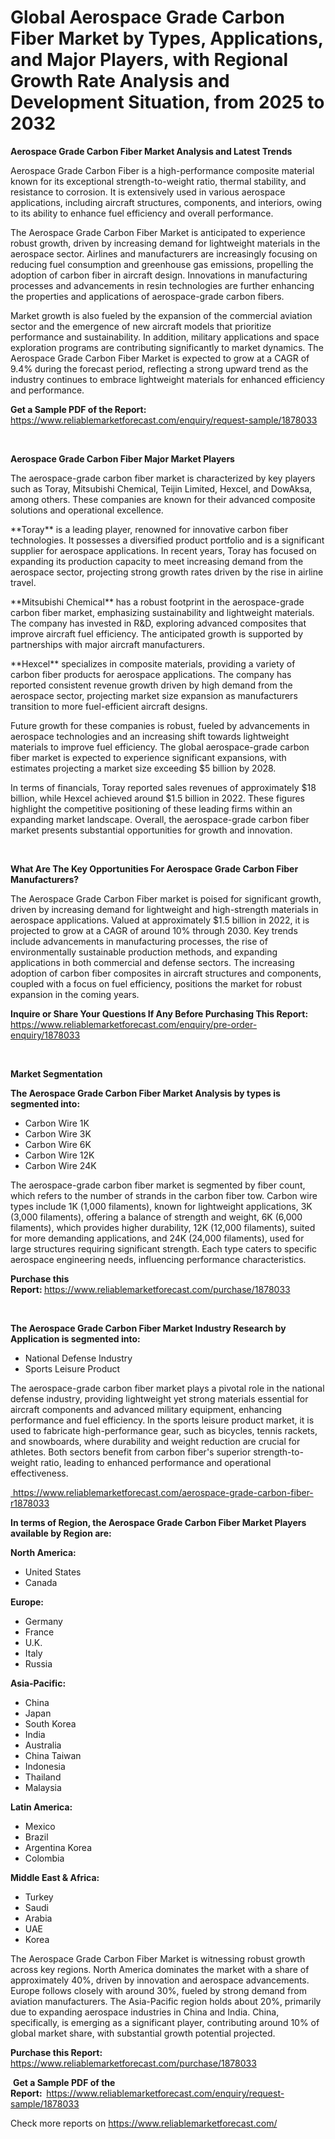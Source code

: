 <p><h1>Global Aerospace Grade Carbon Fiber Market by Types, Applications, and Major Players, with Regional Growth Rate Analysis and Development Situation, from 2025 to 2032</h1></p><p><strong>Aerospace Grade Carbon Fiber Market Analysis and Latest Trends</strong></p>
<p><p>Aerospace Grade Carbon Fiber is a high-performance composite material known for its exceptional strength-to-weight ratio, thermal stability, and resistance to corrosion. It is extensively used in various aerospace applications, including aircraft structures, components, and interiors, owing to its ability to enhance fuel efficiency and overall performance.</p><p>The Aerospace Grade Carbon Fiber Market is anticipated to experience robust growth, driven by increasing demand for lightweight materials in the aerospace sector. Airlines and manufacturers are increasingly focusing on reducing fuel consumption and greenhouse gas emissions, propelling the adoption of carbon fiber in aircraft design. Innovations in manufacturing processes and advancements in resin technologies are further enhancing the properties and applications of aerospace-grade carbon fibers.</p><p>Market growth is also fueled by the expansion of the commercial aviation sector and the emergence of new aircraft models that prioritize performance and sustainability. In addition, military applications and space exploration programs are contributing significantly to market dynamics. The Aerospace Grade Carbon Fiber Market is expected to grow at a CAGR of 9.4% during the forecast period, reflecting a strong upward trend as the industry continues to embrace lightweight materials for enhanced efficiency and performance.</p></p>
<p><strong>Get a Sample PDF of the Report:&nbsp;</strong> <a href="https://www.reliablemarketforecast.com/enquiry/request-sample/1878033?utm_campaign=2257&utm_medium=2&utm_source=Github&utm_content=ia&utm_term=30012025&utm_id=aerospace-grade-carbon-fiber">https://www.reliablemarketforecast.com/enquiry/request-sample/1878033</a></p>
<p>&nbsp;</p>
<p><strong>Aerospace Grade Carbon Fiber Major Market Players</strong></p>
<p><p>The aerospace-grade carbon fiber market is characterized by key players such as Toray, Mitsubishi Chemical, Teijin Limited, Hexcel, and DowAksa, among others. These companies are known for their advanced composite solutions and operational excellence. </p><p>**Toray** is a leading player, renowned for innovative carbon fiber technologies. It possesses a diversified product portfolio and is a significant supplier for aerospace applications. In recent years, Toray has focused on expanding its production capacity to meet increasing demand from the aerospace sector, projecting strong growth rates driven by the rise in airline travel.</p><p>**Mitsubishi Chemical** has a robust footprint in the aerospace-grade carbon fiber market, emphasizing sustainability and lightweight materials. The company has invested in R&D, exploring advanced composites that improve aircraft fuel efficiency. The anticipated growth is supported by partnerships with major aircraft manufacturers.</p><p>**Hexcel** specializes in composite materials, providing a variety of carbon fiber products for aerospace applications. The company has reported consistent revenue growth driven by high demand from the aerospace sector, projecting market size expansion as manufacturers transition to more fuel-efficient aircraft designs.</p><p>Future growth for these companies is robust, fueled by advancements in aerospace technologies and an increasing shift towards lightweight materials to improve fuel efficiency. The global aerospace-grade carbon fiber market is expected to experience significant expansions, with estimates projecting a market size exceeding $5 billion by 2028.</p><p>In terms of financials, Toray reported sales revenues of approximately $18 billion, while Hexcel achieved around $1.5 billion in 2022. These figures highlight the competitive positioning of these leading firms within an expanding market landscape. Overall, the aerospace-grade carbon fiber market presents substantial opportunities for growth and innovation.</p></p>
<p>&nbsp;</p>
<p><strong>What Are The Key Opportunities For Aerospace Grade Carbon Fiber Manufacturers?</strong></p>
<p><p>The Aerospace Grade Carbon Fiber market is poised for significant growth, driven by increasing demand for lightweight and high-strength materials in aerospace applications. Valued at approximately $1.5 billion in 2022, it is projected to grow at a CAGR of around 10% through 2030. Key trends include advancements in manufacturing processes, the rise of environmentally sustainable production methods, and expanding applications in both commercial and defense sectors. The increasing adoption of carbon fiber composites in aircraft structures and components, coupled with a focus on fuel efficiency, positions the market for robust expansion in the coming years.</p></p>
<p><strong>Inquire or Share Your Questions If Any Before Purchasing This Report:</strong> <a href="https://www.reliablemarketforecast.com/enquiry/pre-order-enquiry/1878033?utm_campaign=2257&utm_medium=2&utm_source=Github&utm_content=ia&utm_term=30012025&utm_id=aerospace-grade-carbon-fiber">https://www.reliablemarketforecast.com/enquiry/pre-order-enquiry/1878033</a></p>
<p>&nbsp;</p>
<p><strong>Market Segmentation</strong></p>
<p><strong>The Aerospace Grade Carbon Fiber Market Analysis by types is segmented into:</strong></p>
<p><ul><li>Carbon Wire 1K</li><li>Carbon Wire 3K</li><li>Carbon Wire 6K</li><li>Carbon Wire 12K</li><li>Carbon Wire 24K</li></ul></p>
<p><p>The aerospace-grade carbon fiber market is segmented by fiber count, which refers to the number of strands in the carbon fiber tow. Carbon wire types include 1K (1,000 filaments), known for lightweight applications, 3K (3,000 filaments), offering a balance of strength and weight, 6K (6,000 filaments), which provides higher durability, 12K (12,000 filaments), suited for more demanding applications, and 24K (24,000 filaments), used for large structures requiring significant strength. Each type caters to specific aerospace engineering needs, influencing performance characteristics.</p></p>
<p><strong>Purchase this Report:&nbsp;</strong><a href="https://www.reliablemarketforecast.com/purchase/1878033?utm_campaign=2257&utm_medium=2&utm_source=Github&utm_content=ia&utm_term=30012025&utm_id=aerospace-grade-carbon-fiber">https://www.reliablemarketforecast.com/purchase/1878033</a></p>
<p>&nbsp;</p>
<p><strong>The Aerospace Grade Carbon Fiber Market Industry Research by Application is segmented into:</strong></p>
<p><ul><li>National Defense Industry</li><li>Sports Leisure Product</li></ul></p>
<p><p>The aerospace-grade carbon fiber market plays a pivotal role in the national defense industry, providing lightweight yet strong materials essential for aircraft components and advanced military equipment, enhancing performance and fuel efficiency. In the sports leisure product market, it is used to fabricate high-performance gear, such as bicycles, tennis rackets, and snowboards, where durability and weight reduction are crucial for athletes. Both sectors benefit from carbon fiber's superior strength-to-weight ratio, leading to enhanced performance and operational effectiveness.</p></p>
<p><a href="https://www.reliablemarketforecast.com/aerospace-grade-carbon-fiber-r1878033?utm_campaign=2257&utm_medium=2&utm_source=Github&utm_content=ia&utm_term=30012025&utm_id=aerospace-grade-carbon-fiber">&nbsp;https://www.reliablemarketforecast.com/aerospace-grade-carbon-fiber-r1878033</a></p>
<p><strong>In terms of Region, the Aerospace Grade Carbon Fiber Market Players available by Region are:</strong></p>
<p>
    <p> <strong> North America: </strong>
        <ul>
            <li>United States</li>
            <li>Canada</li>
        </ul>
        </p> 
    <p> <strong> Europe: </strong>
        <ul>
            <li>Germany</li>
            <li>France</li>
            <li>U.K.</li>
            <li>Italy</li>
            <li>Russia</li>
        </ul>
        </p> 
    <p> <strong> Asia-Pacific: </strong>
        <ul>
            <li>China</li>
            <li>Japan</li>
            <li>South Korea</li>
            <li>India</li>
            <li>Australia</li>
            <li>China Taiwan</li>
            <li>Indonesia</li>
            <li>Thailand</li>
            <li>Malaysia</li>
        </ul>
        </p> 
    <p> <strong> Latin America: </strong>
        <ul>
            <li>Mexico</li>
            <li>Brazil</li>
            <li>Argentina Korea</li>
            <li>Colombia</li>
        </ul>
        </p> 
    <p> <strong> Middle East & Africa: </strong>
        <ul>
            <li>Turkey</li>
            <li>Saudi</li>
            <li>Arabia</li>
            <li>UAE</li>
            <li>Korea</li>
        </ul>
    </p>
    </p>
<p><p>The Aerospace Grade Carbon Fiber Market is witnessing robust growth across key regions. North America dominates the market with a share of approximately 40%, driven by innovation and aerospace advancements. Europe follows closely with around 30%, fueled by strong demand from aviation manufacturers. The Asia-Pacific region holds about 20%, primarily due to expanding aerospace industries in China and India. China, specifically, is emerging as a significant player, contributing around 10% of global market share, with substantial growth potential projected.</p></p>
<p><strong>Purchase this Report: </strong><a href="https://www.reliablemarketforecast.com/purchase/1878033?utm_campaign=2257&utm_medium=2&utm_source=Github&utm_content=ia&utm_term=30012025&utm_id=aerospace-grade-carbon-fiber">https://www.reliablemarketforecast.com/purchase/1878033</a></p>
<p>&nbsp;<strong>Get a Sample PDF of the Report:&nbsp;&nbsp;</strong><a href="https://www.reliablemarketforecast.com/enquiry/request-sample/1878033?utm_campaign=2257&utm_medium=2&utm_source=Github&utm_content=ia&utm_term=30012025&utm_id=aerospace-grade-carbon-fiber">https://www.reliablemarketforecast.com/enquiry/request-sample/1878033</a></p>
<p><strong></strong></p>
<p>Check more reports on <a href="https://www.reliablemarketforecast.com/?utm_campaign=2257&utm_medium=2&utm_source=Github&utm_content=ia&utm_term=30012025&utm_id=aerospace-grade-carbon-fiber">https://www.reliablemarketforecast.com/</a></p>